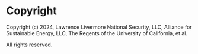 Copyright
=========

Copyright (c) 2024, Lawrence Livermore National Security, LLC, Alliance for
Sustainable Energy, LLC, The Regents of the University of California, et al.
 
All rights reserved.
